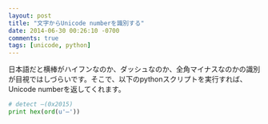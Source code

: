 ```yaml
---
layout: post
title: "文字からUnicode numberを識別する"
date: 2014-06-30 00:26:10 -0700
comments: true
tags: [unicode, python]
---
```


日本語だと横棒がハイフンなのか、ダッシュなのか、全角マイナスなのかの識別が目視ではしづらいです。そこで、以下のpythonスクリプトを実行すれば、Unicode numberを返してくれます。

```python
# detect ―(0x2015)
print hex(ord(u'―'))
```

